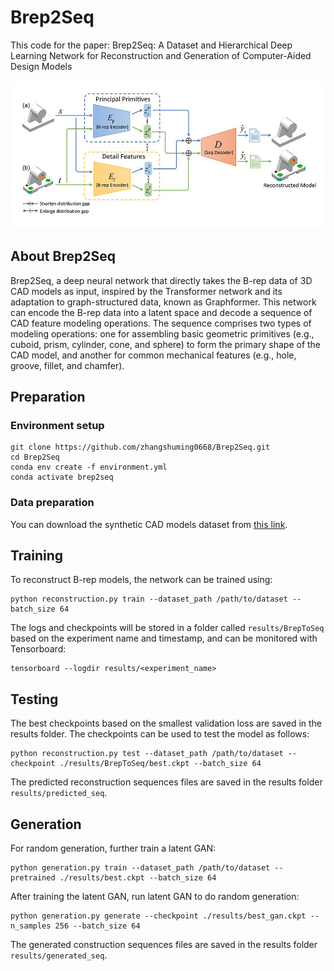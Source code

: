 # Brep2Seq

This code for the paper: Brep2Seq: A Dataset and Hierarchical Deep Learning Network for Reconstruction and Generation of Computer-Aided Design Models

![The hierarchical network architecture of Brep2Seq](docs/img/network_architecture.jpg)

## About Brep2Seq

Brep2Seq, a deep neural network that directly takes the B-rep data of 3D CAD models as input, inspired by the Transformer network and its adaptation to graph-structured data, known as Graphformer. This network can encode the B-rep data into a latent space and decode a sequence of CAD feature modeling operations. The sequence comprises two types of modeling operations: one for assembling basic geometric primitives (e.g., cuboid, prism, cylinder, cone, and sphere) to form the primary shape of the CAD model, and another for common mechanical features (e.g., hole, groove, fillet, and chamfer). 

## Preparation

### Environment setup

```
git clone https://github.com/zhangshuming0668/Brep2Seq.git
cd Brep2Seq
conda env create -f environment.yml
conda activate brep2seq
```

### Data preparation

You can download the synthetic CAD models dataset from [this link](https://www.scidb.cn/en/detail?dataSetId=87b0695c592849618d3d22d0ab480849&version=V1).

## Training

To reconstruct B-rep models, the network can be trained using:
```
python reconstruction.py train --dataset_path /path/to/dataset --batch_size 64
```

The logs and checkpoints will be stored in a folder called `results/BrepToSeq` based on the experiment name and timestamp, and can be monitored with Tensorboard:

```
tensorboard --logdir results/<experiment_name>
```

## Testing

The best checkpoints based on the smallest validation loss are saved in the results folder. The checkpoints can be used to test the model as follows:

```
python reconstruction.py test --dataset_path /path/to/dataset --checkpoint ./results/BrepToSeq/best.ckpt --batch_size 64
```

The predicted reconstruction sequences files are saved in the results folder `results/predicted_seq`.

## Generation

For random generation, further train a latent GAN:

```
python generation.py train --dataset_path /path/to/dataset --pretrained ./results/best.ckpt --batch_size 64 
```

After training the latent GAN, run latent GAN to do random generation:

```
python generation.py generate --checkpoint ./results/best_gan.ckpt --n_samples 256 --batch_size 64 
```
The generated construction sequences files are saved in the results folder `results/generated_seq`.
